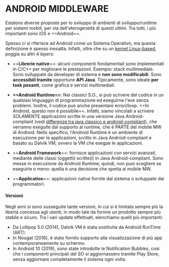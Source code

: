 # ANDROID MIDDLEWARE

Esistono diverse proposte per lo sviluppo di ambienti di sviluppo/runtime per sistemi mobili, per via dell'eterogeneità di questi ultimi. Tra tutti, i più importanti sono iOS e ==Android==.

Spesso ci si riferisce ad Android come un Sistema Operativo, ma questa definizione è spesso inesatta. Infatti, oltre che su un [kernel Linux-based](kernel.md), poggia su altri 4 *layers*:
- ==**Librerie native**==: alcuni componenti fondamentali sono implementati in C/C++ per migliorare le prestazioni. Esempio: stack multimediale. 
  Sono sviluppate da developer di sistema e **non sono modificabili**. Sono **accessibili tramite** opportune **API Java**. Tipicamente, sono ideate **per task pesanti**, come grafica e servizi multimediali.


- **==Android Runtime==**: Nei classici S.O., si può scrivere del codice in un qualsiasi linguaggio di programmazione ed eseguirne l'exe senza problemi. Inoltre, il codice può anche presentare errori/loop. ==In Android, questo non è possibile==. Infatti, siamo vincolati a scrivere SOLAMENTE applicazioni scritte in una versione Java Android-compliant (vedi [differenze tra java classico e android-compliant](Dalvik_vs_JVM.md#DALVIK%20VM)), che verranno eseguite dal supporto al runtime, che è PARTE del mobile MW di Android.
  Nello specifico, l'Android Runtime è un ambiente di esecuzione per le applicazioni, scritto in Java Android-compliant e basato su Dalvik VM, ovvero la VM che esegue le applicazioni.
- ==**Android Framework**==: fornisce applicazioni con servizi avanzati, mediante delle classi (oggetti) scritte(i) in Java Android-compliant. Sono messe in esecuzione da Android Runtime; quindi, non puoi scegliere se eseguirle o meno: quella è una decisione che spetta al mobile MW.
- ==**Application**==: applicazioni native fornite dal sistema o sviluppate dai programmatori.

#### Versioni

Negli anni si sono susseguite tante versioni, in cui si è limitata sempre più la libertà concessa agli utenti, in modo tale da fornire un prodotto sempre più stabile e sicuro.
Tra i vari update effettuati, elenchiamo quelli più importanti:
- Da Lollipop 5.0 (2014), Dalvik VM è stata sostituita da Android RunTime (ART).
- In Nougat (2016), è stato fornito supporto alla visualizzazione di più app contemporaneamente su schermo.
- In Android 10 (2019), sono state introdotte le Notification Bubbles, così che i componenti principali del SO si aggiornassero tramite Play Store, senza aggiornare completamente il sistema ogni volta.
